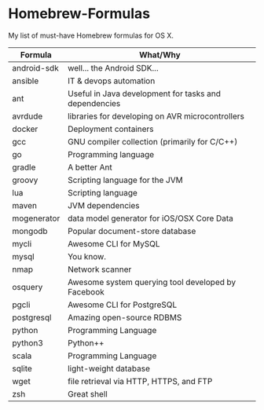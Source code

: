 # Homebrew-Formulas
My list of must-have Homebrew formulas for OS X.

Formula     | What/Why
------------|---------
android-sdk | well... the Android SDK...
ansible     | IT & devops automation
ant         | Useful in Java development for tasks and dependencies
avrdude     | libraries for developing on AVR microcontrollers
docker      | Deployment containers
gcc         | GNU compiler collection (primarily for C/C++)
go          | Programming language
gradle      | A better Ant
groovy      | Scripting language for the JVM
lua         | Scripting language
maven       | JVM dependencies
mogenerator | data model generator for iOS/OSX Core Data
mongodb     | Popular document-store database
mycli       | Awesome CLI for MySQL
mysql       | You know.
nmap        | Network scanner
osquery     | Awesome system querying tool developed by Facebook
pgcli       | Awesome CLI for PostgreSQL
postgresql  | Amazing open-source RDBMS
python      | Programming Language
python3     | Python++
scala       | Programming Language
sqlite      | light-weight database
wget        | file retrieval via HTTP, HTTPS, and FTP
zsh         | Great shell

